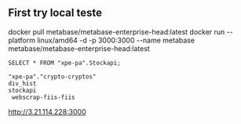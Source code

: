 ## First try local teste

docker pull metabase/metabase-enterprise-head:latest
docker run --platform linux/amd64 -d -p 3000:3000 --name metabase metabase/metabase-enterprise-head:latest

```
SELECT * FROM "xpe-pa".Stockapi;

"xpe-pa"."crypto-cryptos"
div_hist
stockapi
 webscrap-fiis-fiis
```

http://3.21.114.228:3000
